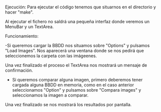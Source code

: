 Ejecución:
Para ejecutar el código tenemos que situarnos en el directorio y hacer "make".

Al ejecutar el fichero no saldrá una pequeña interfaz donde veremos un MenuBar y
un TextArea.

Funcionamiento:

-Si queremos cargar la BBDD nos situamos sobre "Options" y pulsamos "Load Images".
Nos aparecerá una ventana donde se nos pedirá que seleccionemos la carpeta con las 
imágeenes.

Una vez finalizado el proceso el TextArea nos mostrará un mensaje de confirmación.

- Si queremos comparar alguna imagen, primero deberemos tener cargada alguna BBDD en
memoria, como en el caso anterior seleccionamos "Option" y pulsamos sobre "Compara images"
y seleccionamos la imagen a comparar.

Una vez finalizado se nos mostrará los resultados por pantalla.
